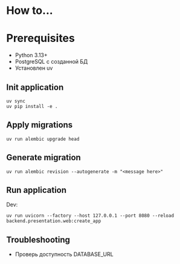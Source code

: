# How to...

# Prerequisites

- Python 3.13+
- PostgreSQL с созданной БД
- Установлен uv

## Init application

```shell
uv sync
uv pip install -e .
```

## Apply migrations

```shell
uv run alembic upgrade head
```

## Generate migration

```shell
uv run alembic revision --autogenerate -m "<message here>"
```

## Run application

Dev:

```shell
uv run uvicorn --factory --host 127.0.0.1 --port 8080 --reload backend.presentation.web:create_app
```

## Troubleshooting

- Проверь доступность DATABASE_URL

